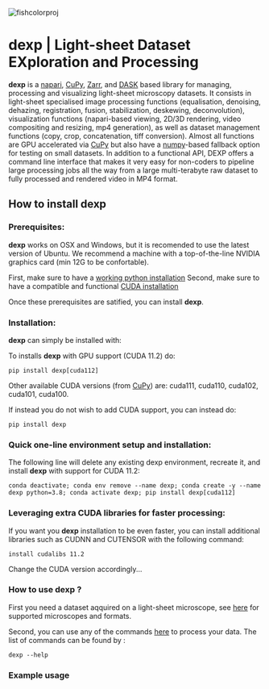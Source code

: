 ![fishcolorproj](https://user-images.githubusercontent.com/1870994/113943035-b61b0c00-97b6-11eb-8cfd-ac78e2976ebb.png)
# **dexp** | Light-sheet Dataset EXploration and Processing 

**dexp** is a [napari](https://napari.org/), [CuPy](https://cupy.dev/), [Zarr](https://zarr.readthedocs.io/en/stable/), and [DASK](https://dask.org/) based library for managing, processing and visualizing light-sheet microscopy datasets. It consists in light-sheet specialised image processing functions (equalisation, denoising, dehazing, registration, fusion, stabilization, deskewing, deconvolution), visualization functions (napari-based viewing, 2D/3D rendering, video compositing and resizing, mp4 generation), as well as dataset management functions (copy, crop, concatenation, tiff conversion). Almost all functions are GPU accelerated via [CuPy](https://cupy.dev/) but also have a [numpy](https://numpy.org/)-based fallback option for testing on small datasets. In addition to a functional API, DEXP offers a command line interface that makes it very easy for non-coders to pipeline large processing jobs all the way from a large multi-terabyte raw dataset to fully processed and rendered video in MP4 format. 


## How to install **dexp**

### Prerequisites:

**dexp** works on OSX and Windows, but it is recomended to use the latest version of Ubuntu.
We recommend a machine with a top-of-the-line NVIDIA graphics card (min 12G to be confortable).

First, make sure to have a [working python installation](https://github.com/royerlab/dexp/wiki/install_python) 
Second, make sure to have a compatible and functional [CUDA installation](https://github.com/royerlab/dexp/wiki/install_cuda)

Once these prerequisites are satified, you can install **dexp**.

### Installation:

**dexp** can simply be installed with:

To installs **dexp** with GPU support (CUDA 11.2) do:
```
pip install dexp[cuda112]
```
Other available CUDA versions (from [CuPy](https://cupy.dev/)) are: cuda111, cuda110, cuda102, cuda101, cuda100.

If instead you do not wish to add CUDA support, you can instead do:
```
pip install dexp
```

### Quick one-line environment setup and installation:

The following line will delete any existing dexp environment, recreate it, and install **dexp** with support for CUDA 11.2:
```
conda deactivate; conda env remove --name dexp; conda create -y --name dexp python=3.8; conda activate dexp; pip install dexp[cuda112]
```

### Leveraging extra CUDA libraries for faster processing:

If you want you **dexp** installation to be even faster, you can install additional libraries such as CUDNN and CUTENSOR 
with the following command:

```
install cudalibs 11.2
```
Change the CUDA version accordingly...

### How to use **dexp** ?

First you need a dataset aqquired on a light-sheet microscope, see [here](https://github.com/royerlab/dexp/wiki/dexp_datasets) for supported microscopes and formats.

Second, you can use any of the commands [here](https://github.com/royerlab/dexp/wiki/dexp_commands) to process your data.
The list of commands can be found by :

```
dexp --help
```


### Example usage







  
 




  
  






